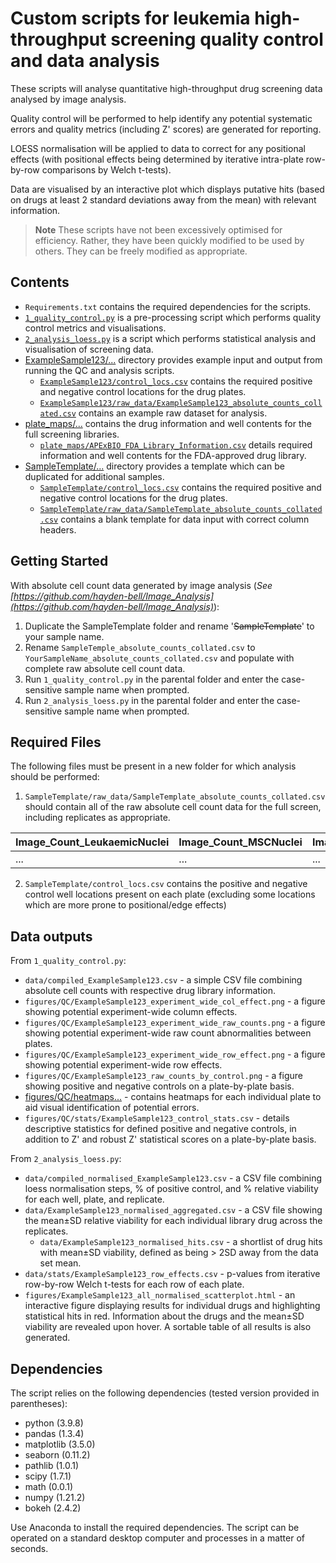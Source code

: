 # Custom scripts for leukemia high-throughput screening quality control and data analysis  

These scripts will analyse quantitative high-throughput drug screening data analysed by image analysis.

Quality control will be performed to help identify any potential systematic errors and quality metrics (including Z' scores) are generated for reporting.

LOESS normalisation will be applied to data to correct for any positional effects (with positional effects being determined by iterative intra-plate row-by-row comparisons by Welch t-tests).

Data are visualised by an interactive plot which displays putative hits (based on drugs at least 2 standard deviations away from the mean) with relevant information.

> **Note** These scripts have not been excessively optimised for efficiency. Rather, they have been quickly modified to be used by others. They can be freely modified as appropriate.
## Contents
* ```Requirements.txt``` contains the required dependencies for the scripts.
* [```1_quality_control.py```](1_quality_control.py) is a pre-processing script which performs quality control metrics and visualisations.
* [```2_analysis_loess.py```](2_analysis_loess.py) is a script which performs statistical analysis and visualisation of screening data.
* [ExampleSample123/...](ExampleSample123/) directory provides example input and output from running the QC and analysis scripts.
  * [```ExampleSample123/control_locs.csv```](ExampleSample123/control_locs.csv) contains the required positive and negative control locations for the drug plates.
  * [```ExampleSample123/raw_data/ExampleSample123_absolute_counts_collated.csv```](ExampleSample123/raw_data/ExampleSample123_absolute_counts_collated.csv) contains an example raw dataset for analysis.
* [plate_maps/...](plate_maps/) contains the drug information and well contents for the full screening libraries.
  * [```plate_maps/APExBIO_FDA_Library_Information.csv```](plate_maps/APExBIO_FDA_Library_Information.csv) details required information and well contents for the FDA-approved drug library.
* [SampleTemplate/...](SampleTemplate/) directory provides a template which can be duplicated for additional samples.
  * [```SampleTemplate/control_locs.csv```](ExampleSample123/control_locs.csv) contains the required positive and negative control locations for the drug plates.
  * [```SampleTemplate/raw_data/SampleTemplate_absolute_counts_collated.csv```](SampleTemplate/raw_data/SampleTemplate_absolute_counts_collated.csv) contains a blank template for data input with correct column headers.


## Getting Started
With absolute cell count data generated by image analysis (*See [https://github.com/hayden-bell/Image_Analysis](https://github.com/hayden-bell/Image_Analysis)*): 
1. Duplicate the SampleTemplate folder and rename '~~SampleTemplate~~' to your sample name.
2. Rename ```SampleTemple_absolute_counts_collated.csv``` to ```YourSampleName_absolute_counts_collated.csv``` and populate with complete raw absolute cell count data.
3. Run ```1_quality_control.py``` in the parental folder and enter the case-sensitive sample name when prompted.
4. Run ```2_analysis_loess.py``` in the parental folder and enter the case-sensitive sample name when prompted.

## Required Files

The following files must be present in a new folder for which analysis should be performed:

1. ```SampleTemplate/raw_data/SampleTemplate_absolute_counts_collated.csv``` should contain all of the raw absolute cell count data for the full screen, including replicates as appropriate.

| Image_Count_LeukaemicNuclei | Image_Count_MSCNuclei | Image_Metadata_Plate | Image_Metadata_Well |
|-----------------------------|-----------------------|----------------------|---------------------|
| ...                         | ...                   | ...                  | ...                 |

2. ```SampleTemplate/control_locs.csv``` contains the positive and negative control well locations present on each plate (excluding some locations which are more prone to positional/edge effects)

## Data outputs
From ```1_quality_control.py```:
* ```data/compiled_ExampleSample123.csv``` - a simple CSV file combining absolute cell counts with respective drug library information.
* ```figures/QC/ExampleSample123_experiment_wide_col_effect.png``` - a figure showing potential experiment-wide column effects.
* ```figures/QC/ExampleSample123_experiment_wide_raw_counts.png``` - a figure showing potential experiment-wide raw count abnormalities between plates.
* ```figures/QC/ExampleSample123_experiment_wide_row_effect.png``` - a figure showing potential experiment-wide row effects.
* ```figures/QC/ExampleSample123_raw_counts_by_control.png``` - a figure showing positive and negative controls on a plate-by-plate basis.
* [figures/QC/heatmaps...](figures/QC/heatmaps) - contains heatmaps for each individual plate to aid visual identification of potential errors.
* ```figures/QC/stats/ExampleSample123_control_stats.csv``` - details descriptive statistics for defined positive and negative controls, in addition to Z' and robust Z' statistical scores on a plate-by-plate basis.

From ```2_analysis_loess.py```:
* ```data/compiled_normalised_ExampleSample123.csv``` - a CSV file combining loess normalisation steps, % of positive control, and % relative viability for each well, plate, and replicate. 
* ```data/ExampleSample123_normalised_aggregated.csv``` - a CSV file showing the mean±SD relative viability for each individual library drug across the replicates.
  * ```data/ExampleSample123_normalised_hits.csv``` - a shortlist of drug hits with mean±SD viability, defined as being > 2SD away from the data set mean.
* ```data/stats/ExampleSample123_row_effects.csv``` - p-values from iterative row-by-row Welch t-tests for each row of each plate.
* ```figures/ExampleSample123_all_normalised_scatterplot.html``` - an interactive figure displaying results for individual drugs and highlighting statistical hits in red. Information about the drugs and the mean±SD viability are revealed upon hover. A sortable table of all results is also generated.
## Dependencies
The script relies on the following dependencies (tested version provided in parentheses):
* python (3.9.8)
* pandas (1.3.4)
* matplotlib (3.5.0)
* seaborn (0.11.2)
* pathlib (1.0.1)
* scipy (1.7.1)
* math (0.0.1)
* numpy (1.21.2)
* bokeh (2.4.2)

Use Anaconda to install the required dependencies. The script can be operated on a standard desktop computer and processes in a matter of seconds.

